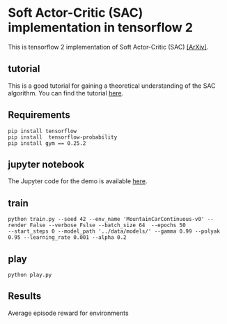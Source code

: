 # Soft Actor-Critic (SAC) implementation in tensorflow 2

This is tensorflow 2 implementation of Soft Actor-Critic (SAC) [[ArXiv]](https://arxiv.org/abs/1812.05905).

## tutorial

This is a good tutorial for gaining a theoretical understanding of the SAC algorithm. You can find the tutorial [here](https://spinningup.openai.com/en/latest/algorithms/sac.html).

## Requirements
```
pip install tensorflow 
pip install  tensorflow-probability
pip install gym == 0.25.2
```
## jupyter notebook 

The Jupyter code for the demo is available [here](https://colab.research.google.com/drive/1Nodoyf1rzLCcO14FcNHbLVIaONZPtNM1?usp=sharing).

## train
```
python train.py --seed 42 --env_name 'MountainCarContinuous-v0' --render False --verbose Fslse --batch_size 64  --epochs 50
--start_steps 0 --model_path '../data/models/' --gamma 0.99 --polyak 0.95 --learning_rate 0.001 --alpha 0.2
```
## play
```
python play.py
```
## Results
Average episode reward for environments
